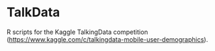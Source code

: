 # TalkData 
R scripts for the Kaggle TalkingData competition (https://www.kaggle.com/c/talkingdata-mobile-user-demographics).
